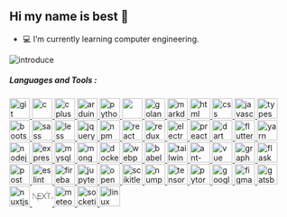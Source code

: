 ## Hi my name is best 👋

- 💻 I’m currently learning computer engineering.

![introduce](https://swekiiz.vercel.app/api?name=Picture)

<!-- [![trophy](https://github-profile-trophy.vercel.app/?username=swekiiz&margin-w=15)](https://github.com/ryo-ma/github-profile-trophy) -->

<!-- [![Top Langs](https://github-readme-stats.vercel.app/api/top-langs/?username=swekiiz&layout=compact&langs_count=10)](https://github.com/anuraghazra/github-readme-stats) -->

<h5 style="text-align: left;">Languages and Tools :</h5>
<p style="text-align: left;">

<a href="https://git-scm.com" target="_blank">
<img src="https://devicons.github.io/devicon/devicon.git/icons/git/git-original.svg" alt="git" width="36" height="36"/>
</a>

<a href="https://www.cprogramming.com" target="_blank">
<img src="https://devicons.github.io/devicon/devicon.git/icons/c/c-original.svg" alt="c" width="36" height="36"/> 
</a>

<a href="https://cppreference.com" target="_blank"> 
<img src="https://devicons.github.io/devicon/devicon.git/icons/cplusplus/cplusplus-original.svg" alt="cplusplus" width="36" height="36"/> 
</a>

<a href="https://arduino.cc" target="_blank">
<img src="https://www.vectorlogo.zone/logos/arduino/arduino-icon.svg" alt="arduino" width="36" height="36"/>
</a>

<a href="https://www.python.org" target="_blank"> 
<img src="https://devicons.github.io/devicon/devicon.git/icons/python/python-original.svg" alt="python" width="36" height="36"/> 
</a>

<a href="https://docs.oracle.com/javase/8/docs/api/overview-summary.html" target="_blank">
<img src="https://devicons.github.io/devicon/devicon.git/icons/java/java-original.svg" alt="" width="36" height="36"/>
</a>

<a href="https://golang.org" target="_blank">
<img src="https://www.vectorlogo.zone/logos/golang/golang-icon.svg" alt="golang" width="36" height="36"/>
</a>

<a href="https://markdownguide.org" target="_blank">
<img src="https://www.vectorlogo.zone/logos/commonmark/commonmark-icon.svg" alt="markdown" width="36" height="36"/>
</a>

<a href="https://w3schools.com/html/html_intro.asp" target="_blank">
<img src="https://devicons.github.io/devicon/devicon.git/icons/html5/html5-original.svg" alt="html" width="36" height="36"/>
</a>

<a href="https://w3schools.com/css/css_intro.asp" target="_blank">
<img src="https://devicons.github.io/devicon/devicon.git/icons/css3/css3-original.svg" alt="css" width="36" height="36"/>
</a>

<a href="https://w3schools.com/js/js_intro.asp" target="_blank">
<img src="https://devicons.github.io/devicon/devicon.git/icons/javascript/javascript-original.svg" alt="javascript" width="36" height="36"/>
</a>

<a href="https://typescriptlang.org" target="_blank">
<img src="https://devicons.github.io/devicon/devicon.git/icons/typescript/typescript-original.svg" alt="typescript" width="36" height="36"/>
</a>

<a href="https://getbootstrap.com" target="_blank">
<img src="https://devicons.github.io/devicon/devicon.git/icons/bootstrap/bootstrap-plain.svg" alt="bootstrap" width="36" height="36"/>
</a>

<a href="https://sass-lang.com" target="_blank">
<img src="https://devicons.github.io/devicon/devicon.git/icons/sass/sass-original.svg" alt="sass" width="36" height="36"/>
</a>

<a href="http://lesscss.org" target="_blank">
<img src="https://devicons.github.io/devicon/devicon.git/icons/less/less-plain-wordmark.svg" alt="less" width="36" height="36"/>
</a>

<a href="https://jquery.com" target="_blank">
<img src="https://devicons.github.io/devicon/devicon.git/icons/jquery/jquery-original.svg" alt="jquery" width="36" height="36"/>
</a>

<a href="https://npmjs.com" target="_blank">
<img src="https://devicons.github.io/devicon/devicon.git/icons/npm/npm-original-wordmark.svg" alt="npm" width="36" height="36"/>
</a>

<a href="https://reactjs.org" target="_blank">
<img src="https://devicons.github.io/devicon/devicon.git/icons/react/react-original.svg" alt="react" width="36" height="36"/>
</a>

<a href="https://redux.js.org" target="_blank">
<img src="https://devicons.github.io/devicon/devicon.git/icons/redux/redux-original.svg" alt="redux" width="36" height="36"/>
</a>

<a href="https://electronjs.org" target="_blank">
<img src="https://devicons.github.io/devicon/devicon.git/icons/electron/electron-original.svg" alt="electronjs" width="36" height="36"/>
</a>

<a href="https://preactjs.com/" target="_blank">
<img src="https://preactjs.com/assets/app-icon.png" alt="preact" width="36" height="36"/>
</a>

<a href="https://dart.dev/" target="_blank">
<img src="https://www.vectorlogo.zone/logos/dartlang/dartlang-icon.svg" alt="dart" width="36" height="36"/>
</a>

<a href="https://flutter.dev" target="_blank">
<img src="https://miro.medium.com/max/2000/1*ilC2Aqp5sZd1wi0CopD1Hw.png" alt="flutter" width="36" height="36"/>
</a>

<a href="https://yarnpkg.com" target="_blank">
<img src="https://devicons.github.io/devicon/devicon.git/icons/yarn/yarn-original.svg" alt="yarn" width="36" height="36"/>
</a>

<a href="https://nodejs.org/en/" target="_blank">
<img src="https://devicons.github.io/devicon/devicon.git/icons/nodejs/nodejs-original.svg" alt="nodejs" width="36" height="36"/>
</a>

<a href="https://expressjs.com" target="_blank">
<img src="https://devicons.github.io/devicon/devicon.git/icons/express/express-original-wordmark.svg" alt="express" width="36" height="36"/>
</a>

<a href="https://mysql.com" target="_blank">
<img src="https://devicons.github.io/devicon/devicon.git/icons/mysql/mysql-original.svg" alt="mysql" width="36" height="36"/>
</a>

<a href="https://www.mongodb.com" target="_blank">
<img src="https://devicons.github.io/devicon/devicon.git/icons/mongodb/mongodb-original.svg" alt="mongodb" width="36" height="36"/>
</a>

<a href="https://docker.com" target="_blank">
<img src="https://devicons.github.io/devicon/devicon.git/icons/docker/docker-plain.svg" alt="docker" width="36" height="36"/>
</a>

<a href="https://webpack.js.org" target="_blank">
<img src="https://devicons.github.io/devicon/devicon.git/icons/webpack/webpack-original.svg" alt="webpack" width="36" height="36"/>
</a>

<a href="https://babeljs.io" target="_blank">
<img src="https://devicons.github.io/devicon/devicon.git/icons/babel/babel-original.svg" alt="babel" width="36" height="36"/>
</a>

<a href="https://tailwindcss.com" target="_blank">
<img src="https://www.vectorlogo.zone/logos/tailwindcss/tailwindcss-icon.svg" alt="tailwindcss" width="36" height="36"/>
</a>

<a href="https://ant.design/" target="_blank">
<img src="https://gw.alipayobjects.com/zos/rmsportal/KDpgvguMpGfqaHPjicRK.svg" alt="ant-desige" width="36" height="36"/>
</a>

<a href="https://vuejs.org" target="_blank">
<img src="https://devicons.github.io/devicon/devicon.git/icons/vuejs/vuejs-original.svg" alt="vue" width="36" height="36"/>
</a>

<a href="https://graphql.org/" target="_blank">
<img src="https://upload.wikimedia.org/wikipedia/commons/thumb/1/17/GraphQL_Logo.svg/1920px-GraphQL_Logo.svg.png" alt="graphql" width="36" height="36"/>
</a>

<a href="https://flask.palletsprojects.com/en/1.1.x/" target="_blank">
<img src="https://www.vectorlogo.zone/logos/pocoo_flask/pocoo_flask-icon.svg" alt="flask" width="36" height="36"/>
</a>

<a href="https://postman.com/" target="_blank">
<img src="https://www.vectorlogo.zone/logos/getpostman/getpostman-icon.svg" alt="postman" width="36" height="36"/>
</a>

<a href="https://eslint.org" target="_blank">
<img src="https://www.vectorlogo.zone/logos/eslint/eslint-icon.svg" alt="eslint" width="36" height="36"/>
</a>

<a href="https://firebase.google.com" target="_blank">
<img src="https://www.vectorlogo.zone/logos/firebase/firebase-icon.svg" alt="firebase" width="36" height="36"/>
</a>

<a href="https://jupyter.org" target="_blank">
<img src="https://www.vectorlogo.zone/logos/jupyter/jupyter-icon.svg" alt="jupyter-notebook" width="36" height="36"/>
</a>

<a href="https://opencv.org" target="_blank">
<img src="https://www.vectorlogo.zone/logos/opencv/opencv-icon.svg" alt="opencv" width="36" height="36"/>
</a>

<a href="https://scikit-learn.org" target="_blank">
<img src="https://upload.wikimedia.org/wikipedia/commons/0/05/Scikit_learn_logo_small.svg" alt="scikitlearn" width="36" height="36"/>
</a>

<a href="https://numpy.org" target="_blank">
<img src="https://www.vectorlogo.zone/logos/numpy/numpy-icon.svg" alt="numpy" width="36" height="36"/>
</a>

<a href="https://tensorflow.org" target="_blank">
<img src="https://www.vectorlogo.zone/logos/tensorflow/tensorflow-icon.svg" alt="tensorflow" width="36" height="36"/>
</a>

<a href="https://pytorch.org" target="_blank">
<img src="https://www.vectorlogo.zone/logos/pytorch/pytorch-icon.svg" alt="pytorch" width="36" height="36"/>
</a>

<a href="https://cloud.google.com" target="_blank">
<img src="https://www.vectorlogo.zone/logos/google_cloud/google_cloud-icon.svg" alt="googlecloud" width="36" height="36"/>
</a>

<a href="https://figma.com" target="_blank">
<img src="https://www.vectorlogo.zone/logos/figma/figma-icon.svg" alt="figma" width="36" height="36"/>
</a>

<a href="https://gatsbyjs.com" target="_blank">
<img src="https://www.vectorlogo.zone/logos/gatsbyjs/gatsbyjs-icon.svg" alt="gatsbyjs" width="36" height="36"/>
</a>

<a href="https://nuxtjs.org" target="_blank">
<img src="https://www.vectorlogo.zone/logos/nuxtjs/nuxtjs-icon.svg" alt="nuxtjs" width="36" height="36"/>
</a>

<a href="https://nextjs.org" target="_blank">
<svg width="36" height="36" viewBox="0 0 148 90" version="1.1" xmlns:xlink="http://www.w3.org/1999/xlink" style="transform:translateX(4%);shape-rendering:auto" alt="nextjs"><path d="M34.992 23.495h27.855v2.219H37.546v16.699h23.792v2.219H37.546v18.334h25.591v2.219H34.992v-41.69zm30.35 0h2.96l13.115 18.334 13.405-18.334L113.055.207 83.1 43.756l15.436 21.429H95.46L81.417 45.683 67.316 65.185h-3.018L79.85 43.756 65.343 23.495zm34.297 2.219v-2.219h31.742v2.219h-14.623v39.47h-2.554v-39.47H99.64zM.145 23.495h3.192l44.011 66.003L29.16 65.185 2.814 26.648l-.116 38.537H.145v-41.69zm130.98 38.801c-.523 0-.914-.405-.914-.928 0-.524.391-.929.913-.929.528 0 .913.405.913.929 0 .523-.385.928-.913.928zm2.508-2.443H135c.019.742.56 1.24 1.354 1.24.888 0 1.391-.535 1.391-1.539v-6.356h1.391v6.362c0 1.808-1.043 2.849-2.77 2.849-1.62 0-2.732-1.01-2.732-2.556zm7.322-.08h1.379c.118.853.95 1.395 2.149 1.395 1.117 0 1.937-.58 1.937-1.377 0-.685-.521-1.097-1.708-1.377l-1.155-.28c-1.62-.38-2.36-1.166-2.36-2.487 0-1.602 1.304-2.668 3.26-2.668 1.82 0 3.15 1.066 3.23 2.58h-1.354c-.13-.828-.85-1.346-1.894-1.346-1.1 0-1.832.53-1.832 1.34 0 .642.472 1.01 1.64 1.284l.987.243c1.838.43 2.596 1.178 2.596 2.53 0 1.72-1.33 2.799-3.453 2.799-1.987 0-3.323-1.029-3.422-2.637z" fill="#000" fill-rule="nonzero"></path></svg>
</a>

<a href="https://meteor.com/" target="_blank">
<img src="https://www.vectorlogo.zone/logos/meteor/meteor-icon.svg" alt="meteorjs" width="36" height="36"/>
</a>

<a href="https://socket.io" target="_blank">
<img src="https://www.vectorlogo.zone/logos/socketio/socketio-icon.svg" alt="socketio" width="36" height="36"/>
</a>

<a href="https://linux.org" target="_blank">
<img src="https://devicons.github.io/devicon/devicon.git/icons/linux/linux-original.svg" alt="linux" width="36" height="36"/>
</a>

<!-- <a href="" target="_blank">
<img src="" alt="" width="36" height="36"/>
</a> -->

</p>
<!--
- 🔭 I’m currently working on ...
- 👯 I’m looking to collaborate on ...
- 🤔 I’m looking for help with ...
- 💬 Ask me about ...
- 📫 How to reach me: ...
- 😄 Pronouns: ...
- ⚡ Fun fact: ...
-->

